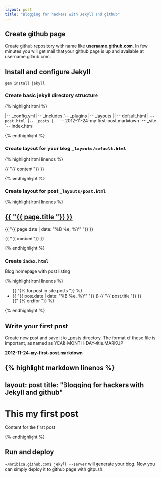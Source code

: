 ```yaml
---
layout: post
title: "Blogging for hackers with Jekyll and github" 
---
```


## Create github page

Create github repository with name like **username.github.com**. In few minutes you will get mail that your github page is up and 
available at username.github.com.

## Install and configure Jekyll

`gem install jekyll`

### Create basic jekyll directory structure

{% highlight html %}

|-- _config.yml
|-- _includes
/-- _plugins
|-- _layouts
|   |-- default.html
|   `-- post.html
|-- _posts
|   `-- 2012-11-24-my-first-post.markdown
|-- _site
`-- index.html

{% endhighlight %}

### Create layout for your blog `_layouts/default.html`

{% highlight html linenos %}
<html>
  <head>
    <meta http-equiv="content-type" content="text/html; charset=utf-8" />
    <title>{{ "{{ page.title "}} }}</title>
  </head>
  <body>
    {{ "{{ content "}} }}
  </body>
</html>

{% endhighlight %}

### Create layout for post `_layouts/post.html`

{% highlight html linenos %}

<section class="content">
  <h1>
    <a href=" {{ "{{ page.url "}} }} "> {{ "{{ page.title "}} }}</a>
  </h1>

  <section class="date">
    {{ "{{ page.date | date: "%B %e, %Y" "}} }}
  </section>

  {{ "{{ content "}} }}

</section>

{% endhighlight %}

### Create `index.html`

Blog homepage with post listing

{% highlight html linenos %}
<section class="content">
  <ul>
    {{ "{% for post in site.posts "}} %}
    <li>
      <span>{{ "{{ post.date | date: "%B %e, %Y" "}} }}</span> <a href="{{ "{{ post.url "}} }}">{{ "{{ post.title "}} }}</a>
    </li>
    {{" {% endfor "}} %}
  </ul>
</section>
{% endhighlight %}

## Write your first post

Create new post and save it to _posts directory. The format of these file is important, as named as YEAR-MONTH-DAY-title.MARKUP

**2012-11-24-my-first-post.markdown**

{% highlight markdown linenos %}
---
layout: post
title: "Blogging for hackers with Jekyll and github" 
---

# This my first post

Content for the first post

{% endhighlight %}

## Run and deploy

`~/mribica.github.com$ jekyll --server` will generate your blog. Now you can simply deploy it to github page with gitpush.





